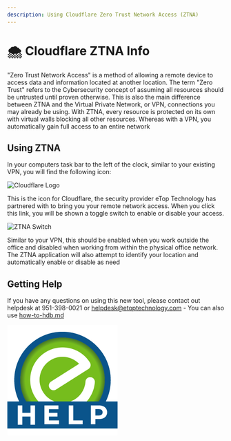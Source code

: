 ```yaml
---
description: Using Cloudflare Zero Trust Network Access (ZTNA)
---
```


# 🌨 Cloudflare ZTNA Info

"Zero Trust Network Access" is a method of allowing a remote device to access data and information located at another location. The term "Zero Trust" refers to the Cybersecurity concept of assuming all resources should be untrusted until proven otherwise. This is also the main difference between ZTNA and the Virtual Private Network, or VPN, connections you may already be using. With ZTNA, every resource is protected on its own with virtual walls blocking all other resources. Whereas with a VPN, you automatically gain full access to an entire network

## Using ZTNA

In your computers task bar to the left of the clock, similar to your existing VPN, you will find the following icon:&#x20;

![Cloudflare Logo](https://cdn.changelog.com/uploads/icons/news\_sources/nG/icon\_small.png)

This is the icon for Cloudflare, the security provider eTop Technology has partnered with to bring you your remote network access. When you click this link, you will be shown a toggle switch to enable or disable your access.&#x20;

![ZTNA Switch](https://etopassetstore.blob.core.windows.net/publicassets/DocPics/tzclFBAKs2.png)

Similar to your VPN, this should be enabled when you work outside the office and disabled when working from within the physical office network. The ZTNA application will also attempt to identify your location and automatically enable or disable as need

## Getting Help

If you have any questions on using this new tool, please contact out helpdesk at 951-398-0021 or [helpdesk@etoptechnology.com](mailto:helpdesk@etoptechnology.com) - You can also use [how-to-hdb.md](../welcome-to-working-with-etop/helpdesk-buttons/how-to-hdb.md "mention")

&#x20;![](<../../../.gitbook/assets/image (2) (1).png>)&#x20;
